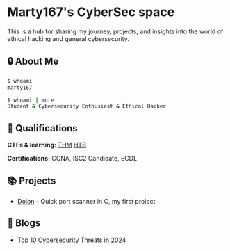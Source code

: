 # Marty167's CyberSec space
 This is a hub for sharing my journey, projects, and insights into the world of ethical hacking and general cybersecurity.
## 🔒 About Me

```bash
$ whoami
marty167

$ whoami | more
Student & Cybersecurity Enthusiast & Ethical Hacker
```

## 🏅 Qualifications

**CTFs & learning:**
[THM](https://tryhackme.com/r/p/Marty167)
[HTB](https://app.hackthebox.com/profile/963995)

**Certifications:**
CCNA, ISC2 Candidate, ECDL


## 📚 Projects

- [Dolon](https://github.com/Marty167-sec/dolon) - Quick port scanner in C, my first project


## 📝 Blogs

 - [Top 10 Cybersecurity Threats in 2024](./blogs/Top_10_Cybersecurity_Threats_in_2024.md)
